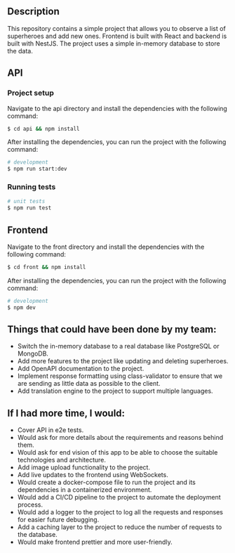 ## Description

This repository contains a simple project that allows you to observe a list of superheroes and add new ones. Frontend is built with React and backend is built with NestJS. The project uses a simple in-memory database to store the data.

## API

### Project setup

Navigate to the api directory and install the dependencies with the following command:
```bash
$ cd api && npm install
```
After installing the dependencies, you can run the project with the following command:

```bash
# development
$ npm run start:dev
```

### Running tests
```bash
# unit tests
$ npm run test
```

## Frontend

Navigate to the front directory and install the dependencies with the following command:
```bash
$ cd front && npm install
```
After installing the dependencies, you can run the project with the following command:

```bash
# development
$ npm dev
```

## Things that could have been done by my team:
- Switch the in-memory database to a real database like PostgreSQL or MongoDB.
- Add more features to the project like updating and deleting superheroes.
- Add OpenAPI documentation to the project.
- Implement response formatting using class-validator to ensure that we are sending as little data as possible to the client.
- Add translation engine to the project to support multiple languages.

## If I had more time, I would:
- Cover API in e2e tests.
- Would ask for more details about the requirements and reasons behind them.
- Would ask for end vision of this app to be able to choose the suitable technologies and architecture.
- Add image upload functionality to the project.
- Add live updates to the frontend using WebSockets.
- Would create a docker-compose file to run the project and its dependencies in a containerized environment.
- Would add a CI/CD pipeline to the project to automate the deployment process.
- Would add a logger to the project to log all the requests and responses for easier future debugging.
- Add a caching layer to the project to reduce the number of requests to the database.
- Would make frontend prettier and more user-friendly. 
